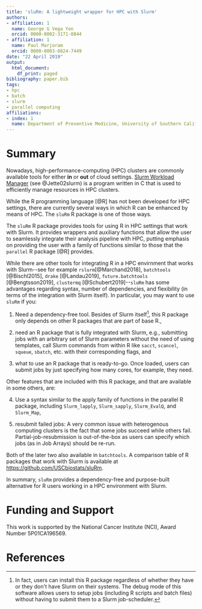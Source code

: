 ```yaml
---
title: 'sluRm: A lightweight wrapper for HPC with Slurm'
authors:
- affiliation: 1
  name: George G Vega Yon
  orcid: 0000-0002-3171-0844
- affiliation: 1
  name: Paul Marjoram
  orcid: 0000-0003-0824-7449
date: "22 April 2019"
output:
  html_document:
    df_print: paged
bibliography: paper.bib
tags:
- hpc
- batch
- slurm
- parallel computing
affiliations:
- index: 1
  name: Department of Preventive Medicine, University of Southern California
---
```


# Summary

Nowadays, high-performance-computing (HPC) clusters are commonly available tools for either **in** or **out** of cloud settings. [Slurm Workload Manager](https://slurm.schedmd.com/) (see @Jette02slurm) is a program written in C that is used to efficiently manage resources in HPC clusters.

While the R programming language [@R] has not been developed for HPC settings, there are currently several ways in which R can be enhanced by means of HPC. The `sluRm` R package is one of those ways.

The `sluRm` R package provides tools for using R in HPC settings that work with Slurm. It provides wrappers and auxiliary functions that allow the user to seamlessly integrate their analysis pipeline with HPC, putting emphasis on providing the user with a family of functions similar to those that the `parallel` R package [@R] provides.

While there are other tools for integrating R in a HPC envirnment that works with Slurm--see for example `rslurm`[@Marchand2018], `batchtools` [@Bischl2015], `drake` [@Landau2019], `future.batchtools` [@Bengtsson2019], `clustermq` [@Schubert2019]--`sluRm` has some advantages regarding syntax, number of dependencies, and flexibility (in terms of the integration with Slurm itself). In particular, you may want to use `sluRm` if you:

1. Need a dependency-free tool. Besides of Slurm itself[^actually], this R package only depends on other R packages that are part of base R.,

[^actually]: In fact, users can install this R package regardless of whether they have or they don't have Slurm on their systems. The debug mode of this software allows users to setup jobs (including R scripts and batch files) without having to submit them to a Slurm job-scheduler.

2. need an R package that is fully integrated with Slurm, e.g., submitting jobs with an arbitrary set of Slurm parameters without the need of using templates, call Slurm commands from within R like `sacct`, `scancel`, `squeue`, `sbatch`, etc. with their corresponding flags, and

3. what to use an R package that is ready-to-go. Once loaded, users can submit jobs by just specifying how many cores, for example, they need.

Other features that are included with this R package, and that are available in some others, are:

4. Use a syntax similar to the apply family of functions in the parallel R package, including `Slurm_lapply`, `Slurm_sapply`, `Slurm_EvalQ`, and `Slurm_Map`, 

5. resubmit failed jobs: A very common issue with heterogenous computing clusters is the fact that some jobs succeed while others fail. Partial-job-resubmission is out-of-the-box as users can specify which jobs (as in Job Arrays) should be re-run.

Both of the later two also available in `batchtools`. A comparison table of R packages that work with Slurm is available at https://github.com/USCbiostats/sluRm.

In summary, `sluRm` provides a dependency-free and purpose-built alternative for R users working in a HPC environment with Slurm.

# Funding and Support

This work is supported by the National Cancer Institute (NCI), Award Number 5P01CA196569.

# References
